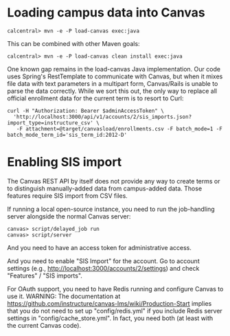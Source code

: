 # Loading campus data into Canvas

```
calcentral> mvn -e -P load-canvas exec:java
```

This can be combined with other Maven goals:
```
calcentral> mvn -e -P load-canvas clean install exec:java
```

One known gap remains in the load-canvas Java implementation. Our code uses Spring's RestTemplate to communicate with Canvas, but when it mixes file data with text parameters in a multipart form, Canvas/Rails is unable to parse the data correctly. While we sort this out, the only way to replace all official enrollment data for the current term is to resort to Curl:

```
curl -H "Authorization: Bearer $adminAccessToken" \
  'http://localhost:3000/api/v1/accounts/2/sis_imports.json?import_type=instructure_csv' \
   -F attachment=@target/canvasload/enrollments.csv -F batch_mode=1 -F batch_mode_term_id='sis_term_id:2012-D'
```

# Enabling SIS import

The Canvas REST API by itself does not provide any way to create terms or to distinguish manually-added data from campus-added data.
Those features require SIS import from CSV files.

If running a local open-source instance, you need to run the job-handling server alongside the normal Canvas server:
```
canvas> script/delayed_job run
canvas> script/server
```

And you need to have an access token for administrative access.

And you need to enable "SIS Import" for the account. Go to account settings (e.g., <http://localhost:3000/accounts/2/settings>) and check "Features" / "SIS imports".

For OAuth support, you need to have Redis running and configure Canvas to use it. WARNING: The documentation at <https://github.com/instructure/canvas-lms/wiki/Production-Start> implies that you do not need to set up "config/redis.yml" if you include Redis server settings in "config/cache_store.yml". In fact, you need both (at least with the current Canvas code).
